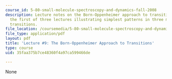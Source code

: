 ```yaml
---
course_id: 5-80-small-molecule-spectroscopy-and-dynamics-fall-2008
description: Lecture notes on the Born-Oppenheimer approach to transitions. This is
  the first of three lectures illustrating simplest patterns in three main types of
  transitions.
file_location: /coursemedia/5-80-small-molecule-spectroscopy-and-dynamics-fall-2008/35faa375b7ce48360f4a97ca599466de_09_580ln_fa08.pdf
file_type: application/pdf
layout: pdf
title: 'Lecture #9: The Born-Oppenheimer Approach to Transitions'
type: course
uid: 35faa375b7ce48360f4a97ca599466de

---
```

None
